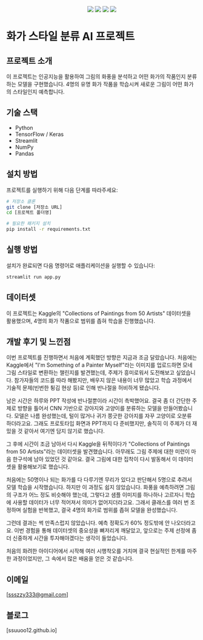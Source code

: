 <p align="center">
  <img src="https://img.shields.io/badge/python-3776AB?style=for-the-badge&logo=python&logoColor=white" />
  <img src="https://img.shields.io/badge/github-181717?style=for-the-badge&logo=github&logoColor=white" />
  <img src="https://img.shields.io/badge/streamlit-FF4B4B?style=for-the-badge&logo=streamlit&logoColor=white" />
  <img src="https://img.shields.io/badge/tensorflow-FF6F00?style=for-the-badge&logo=tensorflow&logoColor=white" />
</p>

# 화가 스타일 분류 AI 프로젝트

## 프로젝트 소개
이 프로젝트는 인공지능을 활용하여 그림의 화풍을 분석하고 어떤 화가의 작품인지 분류하는 모델을 구현했습니다. 4명의 유명 화가 작품을 학습시켜 새로운 그림이 어떤 화가의 스타일인지 예측합니다.

## 기술 스택
- Python
- TensorFlow / Keras
- Streamlit
- NumPy
- Pandas

## 설치 방법
프로젝트를 실행하기 위해 다음 단계를 따라주세요:

```bash
# 저장소 클론
git clone [저장소 URL]
cd [프로젝트 폴더명]

# 필요한 패키지 설치
pip install -r requirements.txt
```

## 실행 방법
설치가 완료되면 다음 명령어로 애플리케이션을 실행할 수 있습니다:

```bash
streamlit run app.py
```

## 데이터셋
이 프로젝트는 Kaggle의 "Collections of Paintings from 50 Artists" 데이터셋을 활용했으며, 4명의 화가 작품으로 범위를 좁혀 학습을 진행했습니다.

## 개발 후기 및 느낀점

이번 프로젝트를 진행하면서 처음에 계획했던 방향은 지금과 조금 달랐습니다. 처음에는 Kaggle에서 "I'm Something of a Painter Myself"라는 이미지를 업로드하면 모네 그림 스타일로 변환하는 챌린지를 발견했는데, 주제가 흥미로워서 도전해보고 싶었습니다. 참가자들의 코드를 따라 해봤지만, 배우지 않은 내용이 너무 많았고 학습 과정에서 기술적 문제(빈번한 튕김 현상 등)로 인해 반나절을 허비하게 됐습니다.

남은 시간은 하루와 PPT 작성에 반나절뿐이라 시간이 촉박했어요. 결국 좀 더 간단한 주제로 방향을 틀어서 CNN 기반으로 강아지와 고양이를 분류하는 모델을 만들어봤습니다. 모델은 나름 완성했는데, 털이 많거나 귀가 쫑긋한 강아지를 자꾸 고양이로 오분류 하더라고요. 그래도 프로토타입 화면과 PPT까지 다 준비했지만, 솔직히 이 주제가 더 재밌을 것 같아서 여기엔 담지 않기로 했습니다.

그 후에 시간이 조금 남아서 다시 Kaggle을 뒤적이다가 "Collections of Paintings from 50 Artists"라는 데이터셋을 발견했습니다. 아무래도 그림 주제에 대한 미련이 마음 한구석에 남아 있었던 것 같아요. 결국 그림에 대한 집착이 다시 발동해서 이 데이터셋을 활용해보기로 했습니다.

처음에는 50명이나 되는 화가를 다 다루기엔 무리가 있다고 판단해서 5명으로 추려서 모델 학습을 시작했습니다. 하지만 이 과정도 쉽지 않았습니다. 화풍을 예측하려면 그림의 구조가 어느 정도 비슷해야 했는데, 그렇다고 샘플 이미지를 하나하나 고르자니 학습에 사용할 데이터가 너무 적어져서 의미가 없어지더라고요. 그래서 클래스를 여러 번 조정하며 실험을 반복했고, 결국 4명의 화가로 범위를 좁혀 모델을 완성했습니다.

그런데 결과는 썩 만족스럽지 않았습니다. 예측 정확도가 60% 정도밖에 안 나오더라고요. 이번 경험을 통해 데이터셋의 중요성을 뼈저리게 깨달았고, 앞으로는 주제 선정에 좀 더 신중하게 시간을 투자해야겠다는 생각이 들었습니다.

처음의 화려한 아이디어에서 시작해 여러 시행착오를 거치며 결국 현실적인 한계를 마주한 과정이었지만, 그 속에서 많은 배움을 얻은 것 같습니다.

## 이메일
[ssszzy333@gmail.com]

## 블로그
[ssuuoo12.github.io]
